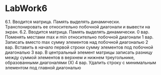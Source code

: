 # LabWork6
6.1. Вводится матрица. Память выделять динамически. Транспонировать ее относительно побочной диагонали и вывести на экран.
6.2.  Вводится матрица. Память выделять динамически.
0 вар. Поменять местами max и min относительно побочной диагонали
1 вар. Записать вместо max сумму элементов над побочной диагональю
2 вар. Вставить в начало первой строки сумму элементов под побочной диагональю
3 вар. В центральный элемент матрицы записать разницу между суммой элементов в верхнем и нижнем треугольнике, образованными диагоналями (Х)
4 вар. Удалить строку с минимальным элементом под главной диагональю
